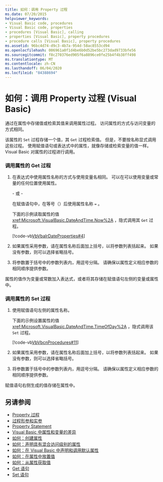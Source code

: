 ```yaml
---
title: 如何：调用 Property 过程
ms.date: 07/20/2015
helpviewer_keywords:
- Visual Basic code, procedures
- Visual Basic code, properties
- procedures [Visual Basic], calling
- properties [Visual Basic], property procedures
- procedure calls [Visual Basic], property procedures
ms.assetid: 96bc4d74-d9c3-4b7a-954d-58ac8553cd94
ms.openlocfilehash: 006961a0f1d4be6b0d52be5bc273dad9733bfe56
ms.sourcegitcommit: f8c270376ed905f6a8896ce0fe25b4f4b38ff498
ms.translationtype: MT
ms.contentlocale: zh-CN
ms.lasthandoff: 06/04/2020
ms.locfileid: "84388694"
---
```

# <a name="how-to-call-a-property-procedure-visual-basic"></a>如何：调用 Property 过程 (Visual Basic)
通过在属性中存储值或检索其值来调用属性过程。 访问属性的方式与访问变量的方式相同。  
  
 该属性的 `Set` 过程存储一个值，其 `Get` 过程检索值。 但是，不要按名称显式调用这些过程。 使用赋值语句或表达式中的属性，就像存储或检索变量的值一样。 Visual Basic 对属性的过程进行调用。  
  
### <a name="to-call-a-propertys-get-procedure"></a>调用属性的 Get 过程  
  
1. 在表达式中使用属性名称的方式与使用变量名相同。 可以在可以使用变量或常量的任何位置使用属性。  
  
     \- 或 -  
  
     在赋值语句中，在等号（）后使用属性名称 `=` 。  
  
     下面的示例读取属性的值 <xref:Microsoft.VisualBasic.DateAndTime.Now%2A> ，隐式调用其 `Get` 过程。  
  
     [!code-vb[VbVbalrDateProperties#4](~/samples/snippets/visualbasic/VS_Snippets_VBCSharp/VbVbalrDateProperties/VB/Module1.vb#4)]  
  
2. 如果属性采用参数，请在属性名称后面加上括号，以将参数列表括起来。 如果没有参数，则可以选择省略括号。  
  
3. 将参数置于括号中的参数列表内，用逗号分隔。 请确保以属性定义相应参数的相同顺序提供参数。  
  
 属性的值作为变量或常数加入表达式，或者将其存储在赋值语句左侧的变量或属性中。  
  
### <a name="to-call-a-propertys-set-procedure"></a>调用属性的 Set 过程  
  
1. 使用赋值语句左侧的属性名称。  
  
     下面的示例设置属性的值 <xref:Microsoft.VisualBasic.DateAndTime.TimeOfDay%2A> ，隐式调用该 `Set` 过程。  
  
     [!code-vb[VbVbcnProcedures#11](~/samples/snippets/visualbasic/VS_Snippets_VBCSharp/VbVbcnProcedures/VB/Class1.vb#11)]  
  
2. 如果属性采用参数，请在属性名称后面加上括号，以将参数列表括起来。 如果没有参数，则可以选择省略括号。  
  
3. 将参数置于括号中的参数列表内，用逗号分隔。 请确保以属性定义相应参数的相同顺序提供参数。  
  
 赋值语句右侧生成的值存储在属性中。  
  
## <a name="see-also"></a>另请参阅

- [Property 过程](./property-procedures.md)
- [过程形参和实参](./procedure-parameters-and-arguments.md)
- [Property Statement](../../../language-reference/statements/property-statement.md)
- [Visual Basic 中属性和变量的差异](./differences-between-properties-and-variables.md)
- [如何：创建属性](./how-to-create-a-property.md)
- [如何：声明具有混合访问级别的属性](./how-to-declare-a-property-with-mixed-access-levels.md)
- [如何：在 Visual Basic 中声明和调用默认属性](./how-to-declare-and-call-a-default-property.md)
- [如何：在属性中放置值](./how-to-put-a-value-in-a-property.md)
- [如何：从属性获取值](./how-to-get-a-value-from-a-property.md)
- [Get 语句](../../../language-reference/statements/get-statement.md)
- [Set 语句](../../../language-reference/statements/set-statement.md)
